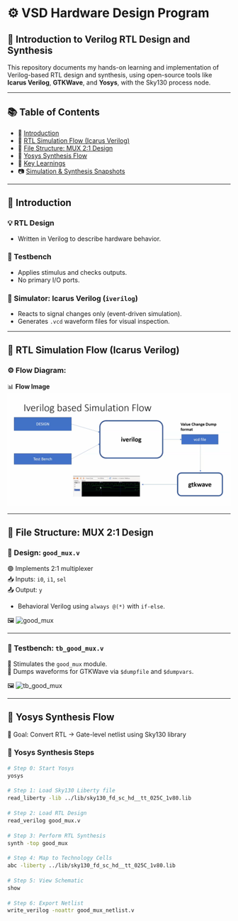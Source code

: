 # ⚙️ VSD Hardware Design Program

## 🔰 Introduction to Verilog RTL Design and Synthesis

This repository documents my hands-on learning and implementation of Verilog-based RTL design and synthesis, using open-source tools like **Icarus Verilog**, **GTKWave**, and **Yosys**, with the Sky130 process node.

---

## 📚 Table of Contents

- 📌 [Introduction](#📌-introduction)
- 🧪 [RTL Simulation Flow (Icarus Verilog)](#🧪-rtl-simulation-flow-iverilog)
- 📁 [File Structure: MUX 2:1 Design](#📁-file-structure-mux-21-design)
- 🧬 [Yosys Synthesis Flow](#🧬-yosys-synthesis-flow)
- 🧾 [Key Learnings](#🧾-key-learnings)
- 📷 [Simulation & Synthesis Snapshots](#📷-simulation--synthesis-snapshots)

---

## 📌 Introduction

### 💡 RTL Design
- Written in Verilog to describe hardware behavior.

### 🧪 Testbench
- Applies stimulus and checks outputs.
- No primary I/O ports.

### 🔄 Simulator: Icarus Verilog (`iverilog`)
- Reacts to signal changes only (event-driven simulation).
- Generates `.vcd` waveform files for visual inspection.

---

## 🧪 RTL Simulation Flow (Icarus Verilog)

### ⚙️ Flow Diagram:















📊 **Flow Image**  
![Iverilog Flow](https://github.com/khajamufaqqamuddin-pixel/KMU-From-RTL-to-Reality/blob/main/Week-1/Day-1/Iverilog_based_simulation_flow.png)

---

## 📁 File Structure: MUX 2:1 Design

### 🔧 Design: `good_mux.v`

🟢 Implements 2:1 multiplexer  
📥 Inputs: `i0`, `i1`, `sel`  
📤 Output: `y`  

- Behavioral Verilog using `always @(*)` with `if-else`.

🖼️ ![good_mux](Images/good_mux.png)

---

### 🧪 Testbench: `tb_good_mux.v`

🎯 Stimulates the `good_mux` module.  
📝 Dumps waveforms for GTKWave via `$dumpfile` and `$dumpvars`.

🖼️ ![tb_good_mux](Images/tb_good_mux.png)

---

## 🧬 Yosys Synthesis Flow

🎯 Goal: Convert RTL → Gate-level netlist using Sky130 library

### 🧾 Yosys Synthesis Steps

```bash
# Step 0: Start Yosys
yosys

# Step 1: Load Sky130 Liberty file
read_liberty -lib ../lib/sky130_fd_sc_hd__tt_025C_1v80.lib

# Step 2: Load RTL Design
read_verilog good_mux.v

# Step 3: Perform RTL Synthesis
synth -top good_mux

# Step 4: Map to Technology Cells
abc -liberty ../lib/sky130_fd_sc_hd__tt_025C_1v80.lib

# Step 5: View Schematic
show

# Step 6: Export Netlist
write_verilog -noattr good_mux_netlist.v


